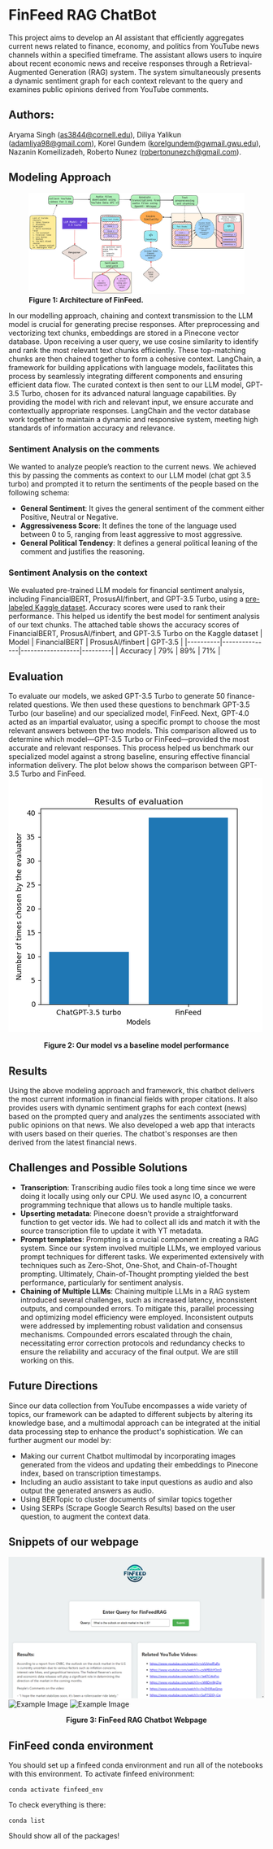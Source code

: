 # FinFeed RAG ChatBot
This project aims to develop an AI assistant that efficiently aggregates current news related to finance, economy, and politics from YouTube news channels within a specified timeframe. The assistant allows users to inquire about recent economic news and receive responses through a Retrieval-Augmented Generation (RAG) system. The system simultaneously presents a dynamic  sentiment graph for each context relevant to the query and examines public opinions derived from YouTube comments.
## Authors: 
Aryama Singh (as3844@cornell.edu), Diliya Yalikun (adamliya98@gmail.com), Korel Gundem (korelgundem@gwmail.gwu.edu), Nazanin Komeilizadeh, Roberto Nunez (robertonunezch@gmail.com).
## Modeling Approach

<figure>
  <img src="dataflow2.png" alt="data flow">
  <dive style="text-align:center;"><strong>Figure 1: Architecture of FinFeed.</strong></div>
</figure>


In our modelling approach, chaining and context transmission to the LLM model is crucial for generating precise responses. After preprocessing and vectorizing text chunks, embeddings are stored in a Pinecone vector database. Upon receiving a user query, we use cosine similarity to identify and rank the most relevant text chunks efficiently.
These top-matching chunks are then chained together to form a cohesive context. LangChain, a framework for building applications with language models, facilitates this process by seamlessly integrating different components and ensuring efficient data flow.
The curated context is then sent to our LLM model, GPT-3.5 Turbo, chosen for its advanced natural language capabilities. By providing the model with rich and relevant input, we ensure accurate and contextually appropriate responses. LangChain and the vector database work together to maintain a dynamic and responsive system, meeting high standards of information accuracy and relevance.

### Sentiment Analysis on the comments
We wanted to analyze people’s reaction to the current news. We achieved this by passing the comments as context to our LLM model (chat gpt 3.5 turbo) and prompted it to return the sentiments of the people based on the following schema:

* **General Sentiment**: It gives the general sentiment of the comment either Positive, Neutral or Negative.
* **Aggressiveness Score**:  It defines the tone of the language used between 0 to 5, ranging from least aggressive to most aggressive.
* **General Political Tendency**: It defines a general political leaning of the comment and justifies the reasoning.

### Sentiment Analysis on the context 
We evaluated pre-trained LLM models for financial sentiment analysis, including FinancialBERT, ProsusAI/finbert, and GPT-3.5 Turbo, using a [pre-labeled Kaggle dataset](https://www.kaggle.com/datasets/ankurzing/sentiment-analysis-for-financial-news). Accuracy scores were used to rank their performance.
This helped us identify the best model for sentiment analysis of our text chunks. The attached table shows the accuracy scores of FinancialBERT, ProsusAI/finbert, and GPT-3.5 Turbo on the Kaggle dataset
| Model    | FinancialBERT | ProsusAI/finbert | GPT-3.5 |
|----------|---------------|------------------|---------|
| Accuracy |      79%      |        89%       |    71%  |

## Evaluation
To evaluate our models, we asked GPT-3.5 Turbo to generate 50 finance-related questions. We then used these questions to benchmark GPT-3.5 Turbo (our baseline) and our specialized model, FinFeed.
Next, GPT-4.0 acted as an impartial evaluator, using a specific prompt to choose the most relevant answers between the two models. This comparison allowed us to determine which model—GPT-3.5 Turbo or FinFeed—provided the most accurate and relevant responses.
This process helped us benchmark our specialized model against a strong baseline, ensuring effective financial information delivery. The plot below shows the comparison between GPT-3.5 Turbo and FinFeed.
![Example Image](barplot_experiment_1.png)

<figcaption style="text-align:center;"><strong>Figure 2: Our model vs a baseline model performance</strong></figcaption>

## Results
Using the above modeling approach and framework, this chatbot delivers the most current information in financial fields with proper citations. It also provides users with dynamic sentiment graphs for each context (news) based on the prompted query and analyzes the sentiments associated with public opinions on that news. We also developed a web app that interacts with users based on their queries. The chatbot's responses are then derived from the latest financial news.

## Challenges and Possible Solutions
- **Transcription**: Transcribing audio files took a long time since we were doing it locally using only our CPU. We used async IO, a concurrent programming technique that allows us to handle multiple tasks. 
- **Upserting metadata**: Pinecone doesn’t provide a straightforward function to get vector ids. We had to collect all ids and match it with the source transcription file to update it with YT metadata.
- **Prompt templates**: Prompting is a crucial component in creating a RAG system. Since our system involved multiple LLMs, we employed various prompt techniques for different tasks. We experimented extensively with techniques such as Zero-Shot, One-Shot, and Chain-of-Thought prompting. Ultimately, Chain-of-Thought prompting yielded the best performance, particularly for sentiment analysis.
- **Chaining of Multiple LLMs**: Chaining multiple LLMs in a RAG system introduced several challenges, such as increased latency, inconsistent outputs, and compounded errors. To mitigate this, parallel processing and optimizing model efficiency were employed. Inconsistent outputs were addressed by implementing robust validation and consensus mechanisms. Compounded errors escalated through the chain, necessitating error correction protocols and redundancy checks to ensure the reliability and accuracy of the final output. We are still working on this.

## Future Directions
Since our data collection from YouTube encompasses a wide variety of topics, our framework can be adapted to different subjects by altering its knowledge base, and a multimodal approach can be integrated at the initial data processing step to enhance the product's sophistication. We can further augment our model by:
* Making our current Chatbot multimodal by incorporating images generated from the videos and updating their embeddings to Pinecone index, based on transcription timestamps.
* Including an audio assistant to take input questions as audio and also output the generated answers as audio.
* Using BERTopic to cluster documents of similar topics together
* Using SERPs (Scrape Google Search Results) based on the user question, to augment the context data.

## Snippets of our webpage
![Example Image](image.png) 
![Example Image](image(1)) 
![Example Image](image(2).png)
<figcaption style="text-align:center;"><strong>Figure 3: FinFeed RAG Chatbot Webpage </strong></figcaption>

## FinFeed conda environment

You should set up a finfeed conda environment and run all of the notebooks with this environment.
To activate finfeed enivironment:

    conda activate finfeed_env

To check everything is there:

    conda list

Should show all of the packages!